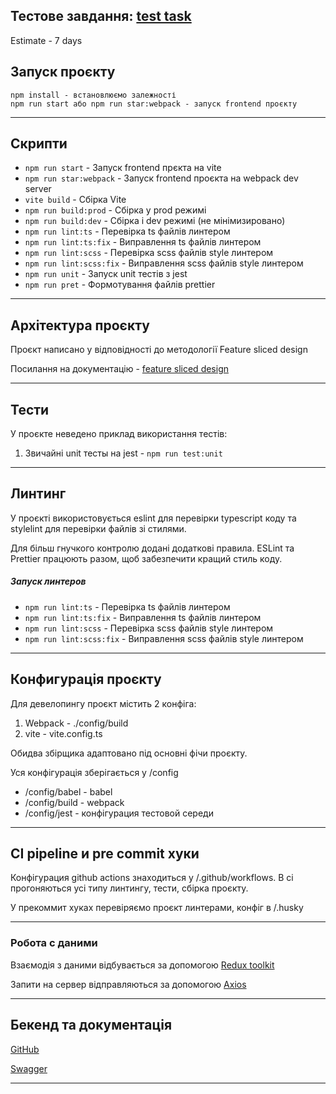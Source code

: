 ## Тестове завдання: [test task](docs/test_task.md)
Estimate - 7 days

## Запуск проєкту

```
npm install - встановлюємо залежності
npm run start або npm run star:webpack - запуск frontend проєкту
```

----

## Скрипти

- `npm run start` - Запуск frontend прєкта на vite
- `npm run star:webpack` - Запуск frontend проєкта на webpack dev server
- `vite build` - Сбірка Vite
- `npm run build:prod` - Сбірка у prod режимі
- `npm run build:dev` - Сбірка і dev режимі (не мінімизировано)
- `npm run lint:ts` - Перевірка ts файлів линтером
- `npm run lint:ts:fix` - Виправлення ts файлів линтером
- `npm run lint:scss` - Перевірка scss файлів style линтером
- `npm run lint:scss:fix` - Виправлення scss файлів style линтером
- `npm run unit` - Запуск unit тестів з jest
- `npm run pret` - Формотування файлів prettier

----

## Архітектура проєкту

Проєкт написано у відповідності до методології Feature sliced design

Посилання на документацію - [feature sliced design](https://feature-sliced.design/docs/get-started/tutorial)

----

## Тести

У проєкте неведено приклад використання тестів:
1) Звичайні unit тесты на jest - `npm run test:unit`

----

## Линтинг

У проєкті використовується eslint для перевірки typescript коду та stylelint для перевірки файлів зі стилями.

Для більш гнучкого контролю додані додаткові правила. ESLint та Prettier працюють разом, щоб забезпечити кращий стиль коду.

##### Запуск линтеров

- `npm run lint:ts` - Перевірка ts файлів линтером
- `npm run lint:ts:fix` - Виправлення ts файлів линтером
- `npm run lint:scss` - Перевірка scss файлів style линтером
- `npm run lint:scss:fix` - Виправлення scss файлів style линтером

----

## Конфигурація проєкту

Для девелопингу проєкт містить 2 конфіга:
1. Webpack - ./config/build
2. vite - vite.config.ts

Обидва збірщика адаптовано під основні фічи проєкту.

Уся конфігурація зберігається у /config
- /config/babel - babel
- /config/build - webpack
- /config/jest - конфігурация тестовой середи

----

## CI pipeline и pre commit хуки

Конфігурация github actions знаходиться у /.github/workflows.
В ci прогоняються усі типу линтингу, тести, сбірка проєкту.

У прекоммит хуках перевіряємо проєкт линтерами, конфіг в /.husky

----

### Робота с даними

Взаємодія з даними відбувається за допомогою [Redux toolkit](https://redux-toolkit.js.org/)

Запити на сервер відправляються за допомогою [Axios](https://axios-http.com/uk/docs/intro)

----

## Бекенд та документація

[GitHub](https://github.com/VladimirDegt/Camper-Haven-Rentals-back)

[Swagger](https://camper-haven-rentals-back.onrender.com/api)

----


